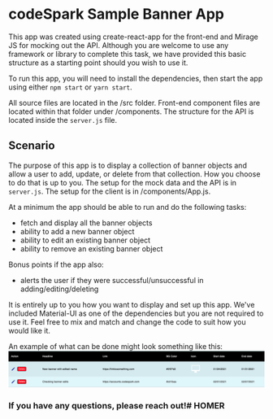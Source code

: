 # codeSpark Sample Banner App

This app was created using create-react-app for the front-end and Mirage JS for mocking out the API. Although you are welcome to use any framework or library to complete this task, we have provided this basic structure as a starting point should you wish to use it. 

To run this app, you will need to install the dependencies, then start the app using either `npm start` or `yarn start`.

All source files are located in the /src folder. Front-end component files are located within that folder under /components. The structure for the API is located inside the `server.js` file. 

## Scenario
The purpose of this app is to display a collection of banner objects and allow a user to add, update, or delete from that collection. How you choose to do that is up to you. The setup for the mock data and the API is in `server.js`. The setup for the client is in /components/App.js.

At a minimum the app should be able to run and do the following tasks:
  <ul>
  <li>fetch and display all the banner objects</li>
  <li>ability to add a new banner object</li>
  <li>ability to edit an existing banner object</li>
  <li>ability to remove an existing banner object</li>
  </ul>

Bonus points if the app also:
  <ul>
  <li>alerts the user if they were successful/unsuccessful in adding/editing/deleting</li>
  </ul>

It is entirely up to you how you want to display and set up this app. We've included Material-UI as one of the dependencies but you are not required to use it. Feel free to mix and match and change the code to suit how you would like it.  

An example of what can be done might look something like this:
![sample image](banner_sample_image.png)

### If you have any questions, please reach out!# HOMER
